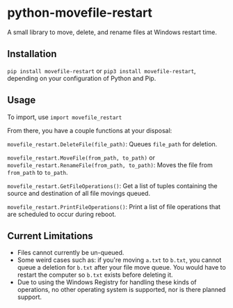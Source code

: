 # python-movefile-restart

A small library to move, delete, and rename files at Windows restart time.

## Installation

`pip install movefile-restart` or `pip3 install movefile-restart`, depending on your configuration of Python and Pip.

## Usage

To import, use `import movefile_restart`

From there, you have a couple functions at your disposal:

`movefile_restart.DeleteFile(file_path)`: Queues `file_path` for deletion.

`movefile_restart.MoveFile(from_path, to_path)` or `movefile_restart.RenameFile(from_path, to_path)`: Moves the file from `from_path` to `to_path`.

`movefile_restart.GetFileOperations()`: Get a list of tuples containing the source and destination of all file movings queued.

`movefile_restart.PrintFileOperations()`: Print a list of file operations that are scheduled to occur during reboot.

## Current Limitations

* Files cannot currently be un-queued.
* Some weird cases such as: if you're moving `a.txt` to `b.txt`, you cannot queue a deletion for `b.txt` after your file move queue. You would have to restart the computer so `b.txt` exists before deleting it.
* Due to using the Windows Registry for handling these kinds of operations, no other operating system is supported, nor is there planned support.